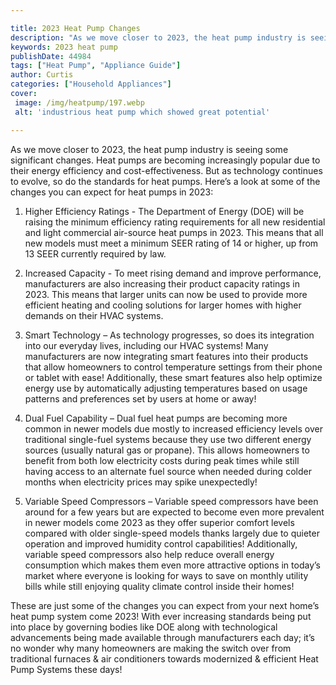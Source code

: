 ```yaml
---

title: 2023 Heat Pump Changes
description: "As we move closer to 2023, the heat pump industry is seeing some significant changes. Heat pumps are becoming increasingly popular...continue on"
keywords: 2023 heat pump
publishDate: 44984
tags: ["Heat Pump", "Appliance Guide"]
author: Curtis
categories: ["Household Appliances"]
cover: 
 image: /img/heatpump/197.webp
 alt: 'industrious heat pump which showed great potential'

---
```


As we move closer to 2023, the heat pump industry is seeing some significant changes. Heat pumps are becoming increasingly popular due to their energy efficiency and cost-effectiveness. But as technology continues to evolve, so do the standards for heat pumps. Here’s a look at some of the changes you can expect for heat pumps in 2023: 

1. Higher Efficiency Ratings - The Department of Energy (DOE) will be raising the minimum efficiency rating requirements for all new residential and light commercial air-source heat pumps in 2023. This means that all new models must meet a minimum SEER rating of 14 or higher, up from 13 SEER currently required by law. 

2. Increased Capacity - To meet rising demand and improve performance, manufacturers are also increasing their product capacity ratings in 2023. This means that larger units can now be used to provide more efficient heating and cooling solutions for larger homes with higher demands on their HVAC systems. 

3. Smart Technology – As technology progresses, so does its integration into our everyday lives, including our HVAC systems! Many manufacturers are now integrating smart features into their products that allow homeowners to control temperature settings from their phone or tablet with ease! Additionally, these smart features also help optimize energy use by automatically adjusting temperatures based on usage patterns and preferences set by users at home or away! 

4. Dual Fuel Capability – Dual fuel heat pumps are becoming more common in newer models due mostly to increased efficiency levels over traditional single-fuel systems because they use two different energy sources (usually natural gas or propane). This allows homeowners to benefit from both low electricity costs during peak times while still having access to an alternate fuel source when needed during colder months when electricity prices may spike unexpectedly! 

5. Variable Speed Compressors – Variable speed compressors have been around for a few years but are expected to become even more prevalent in newer models come 2023 as they offer superior comfort levels compared with older single-speed models thanks largely due to quieter operation and improved humidity control capabilities! Additionally, variable speed compressors also help reduce overall energy consumption which makes them even more attractive options in today’s market where everyone is looking for ways to save on monthly utility bills while still enjoying quality climate control inside their homes! 

These are just some of the changes you can expect from your next home’s heat pump system come 2023! With ever increasing standards being put into place by governing bodies like DOE along with technological advancements being made available through manufacturers each day; it’s no wonder why many homeowners are making the switch over from traditional furnaces & air conditioners towards modernized & efficient Heat Pump Systems these days!
